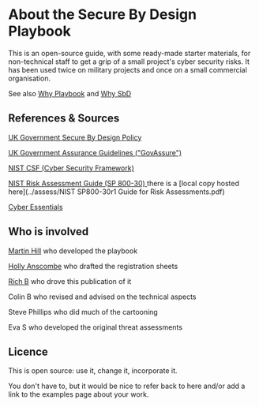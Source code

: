 # About the Secure By Design Playbook
This is an open-source guide, with some ready-made starter materials, for non-technical staff to get a grip of a small project's cyber security risks. It has been used twice on military projects and once on a small commercial organisation. 

See also [Why Playbook](WhyPlaybook.md) and [Why SbD](WhySbD.md)

## References & Sources

[UK Government Secure By Design Policy](https://www.security.gov.uk/policy-and-guidance/secure-by-design/policy/)

[UK Government Assurance Guidelines ("GovAssure")](https://www.security.gov.uk/policy-and-guidance/govassure/)

[NIST CSF (Cyber Security Framework)](https://www.nist.gov/cyberframework)

[NIST Risk Assessment Guide (SP 800-30) ](https://csrc.nist.gov/pubs/sp/800/30/r1/final) there is a [local copy hosted here](../assess/NIST SP800-30r1 Guide for Risk Assessments.pdf)

[Cyber Essentials](https://www.ncsc.gov.uk/cyberessentials/overview)

## Who is involved

[Martin Hill](https://www.linkedin.com/in/mchill/) who developed the playbook

[Holly Anscombe](https://www.linkedin.com/in/holly-anscombe-302b96303/) who drafted the registration sheets

[Rich B](https://www.linkedin.com/in/rich-b-246061b3/) who drove this publication of it

Colin B who revised and advised on the technical aspects

Steve Phillips who did much of the cartooning

Eva S who developed the original threat assessments

## Licence

This is open source: use it, change it, incorporate it. 

You don't have to, but it would be nice to refer back to here and/or add a link to the examples page about your work.

